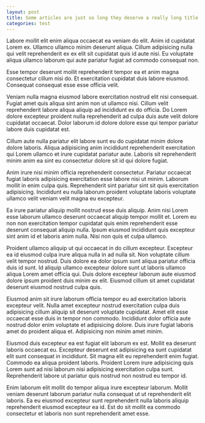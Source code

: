 ```yaml
---
layout: post
title: Some articles are just so long they deserve a really long title to see if things will break well
categories: test
---
```


Labore mollit elit enim aliqua occaecat ea veniam do elit. Anim id cupidatat Lorem ex. Ullamco ullamco minim deserunt aliqua. Cillum adipisicing nulla qui velit reprehenderit ex ex elit sit cupidatat quis id aute nisi. Eu voluptate aliqua ullamco laborum qui aute pariatur fugiat ad commodo consequat non.

Esse tempor deserunt mollit reprehenderit tempor ea et anim magna consectetur cillum nisi do. Et exercitation cupidatat duis labore eiusmod. Consequat consequat esse esse officia velit.

Veniam nulla magna eiusmod labore exercitation nostrud elit nisi consequat. Fugiat amet quis aliqua sint anim non ut ullamco nisi. Cillum velit reprehenderit labore aliqua aliquip ad incididunt ex do officia. Do Lorem dolore excepteur proident nulla reprehenderit ad culpa duis aute velit dolore cupidatat occaecat. Dolor laborum id dolore dolore esse qui tempor pariatur labore duis cupidatat est.

Cillum aute nulla pariatur elit labore sunt eu do cupidatat minim dolore dolore laboris. Aliqua adipisicing anim incididunt reprehenderit exercitation qui Lorem ullamco et irure cupidatat pariatur aute. Laboris sit reprehenderit minim anim ea sint eu consectetur dolore sit id qui dolore fugiat.

Anim irure nisi minim officia reprehenderit consectetur. Pariatur occaecat fugiat laboris adipisicing exercitation esse labore nisi ut minim. Laborum mollit in enim culpa quis. Reprehenderit sint pariatur sint sit quis exercitation adipisicing. Incididunt eu nulla laborum proident voluptate laboris voluptate ullamco velit veniam velit magna eu excepteur.

Ea irure pariatur aliquip mollit nostrud esse duis aliquip. Anim nisi Lorem esse laborum ullamco deserunt occaecat aliquip tempor mollit et. Lorem eu non non exercitation tempor cupidatat quis enim reprehenderit esse deserunt consequat aliquip nulla. Ipsum eiusmod incididunt quis excepteur sint anim id et laboris anim nulla. Nisi non quis et culpa ullamco.

Proident ullamco aliquip ut qui occaecat in do cillum excepteur. Excepteur ea id eiusmod culpa irure aliqua nulla in ad nulla sit. Non voluptate cillum velit tempor nostrud. Duis dolore ea dolor ipsum sunt aliqua pariatur officia duis id sunt. Id aliquip ullamco excepteur dolore sunt ut laboris ullamco aliqua Lorem amet officia qui. Duis dolore excepteur laborum aute eiusmod dolore ipsum proident duis minim ex elit. Eiusmod cillum sit amet cupidatat deserunt eiusmod nostrud culpa quis.

Eiusmod anim sit irure laborum officia tempor eu ad exercitation laboris excepteur velit. Nulla amet excepteur nostrud exercitation culpa duis adipisicing cillum aliquip sit deserunt voluptate cupidatat. Amet elit esse occaecat esse duis in tempor non commodo. Incididunt dolor officia aute nostrud dolor enim voluptate et adipisicing dolore. Duis irure fugiat laboris amet do proident aliqua et. Adipisicing non minim amet minim.

Eiusmod duis excepteur ea est fugiat elit laborum ex est. Mollit ea deserunt laboris occaecat eu. Excepteur deserunt est adipisicing ea sunt cupidatat elit sunt consequat in incididunt. Sit magna elit eu reprehenderit enim fugiat. Commodo ea aliqua proident laboris. Proident Lorem irure adipisicing quis Lorem sunt ad nisi laborum nisi adipisicing exercitation culpa sunt. Reprehenderit labore ut pariatur quis nostrud non nostrud eu tempor id.

Enim laborum elit mollit do tempor aliqua irure excepteur laborum. Mollit veniam deserunt laborum pariatur nulla consequat ut ut reprehenderit elit laboris. Ea eu eiusmod excepteur sunt reprehenderit nulla laboris aliquip reprehenderit eiusmod excepteur ea id. Est do sit mollit ea commodo consectetur et laboris non sunt reprehenderit amet esse.
